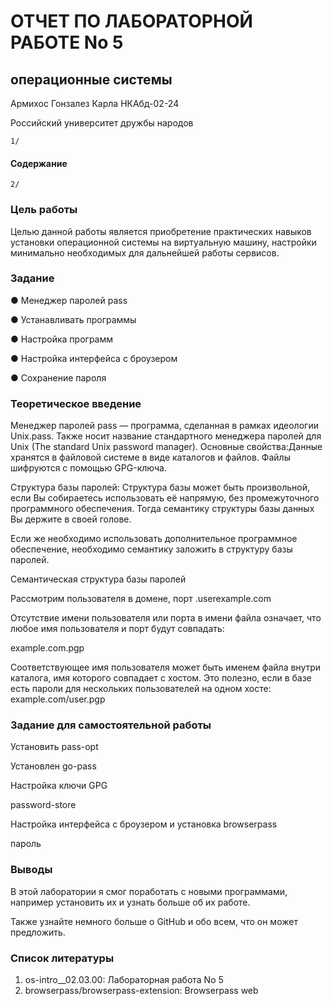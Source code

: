# ОТЧЕТ ПО ЛАБОРАТОРНОЙ РАБОТЕ No 5

## операционные системы

Армихос Гонзалез Карла
НКАбд-02-24

Российский университет дружбы народов

```
1/
```

#### Содержание

```
2/
```

### Цель работы


Целью данной работы является приобретение практических навыков установки операционной системы на виртуальную машину, настройки минимально необходимых для дальнейшей работы сервисов.


### Задание


● Mенеджер паролей pass

● Устанавливать программы

● Настройка программ

● Настройка интерфейса с броузером

● Сохранение пароля


### Теоретическое введение


Менеджер паролей pass — программа, сделанная в рамках идеологии Unix.pass. Также носит название стандартного менеджера паролей для
Unix (The standard Unix password manager). Основные свойства:Данные хранятся в файловой системе в виде каталогов и файлов. Файлы
шифруются с помощью GPG-ключа.

Структура базы паролей: Структура базы может быть произвольной, если Вы собираетесь использовать её напрямую, без промежуточного
программного обеспечения. Тогда семантику структуры базы данных Вы держите в своей голове.

Если же необходимо использовать дополнительное программное обеспечение, необходимо семантику заложить в структуру базы паролей.


Семантическая структура базы паролей

Рассмотрим пользователя в домене, порт .userexample.com

Отсутствие имени пользователя или порта в имени файла означает, что любое имя пользователя и порт будут совпадать:

example.com.pgp

Соответствующее имя пользователя может быть именем файла внутри каталога, имя которого совпадает с хостом. Это полезно, если в базе есть пароли для нескольких пользователей на одном хосте: example.com/user.pgp


### Задание для самостоятельной работы


 Установить pass-opt


Установлен go-pass


Настройка ключи GPG



password-store


Настройка интерфейса с броузером и установка browserpass



пароль


### Выводы


В этой лаборатории я смог поработать с новыми программами, например установить их и узнать больше об их работе.

Также узнайте немного больше о GitHub и обо всем, что он может предложить.


### Список литературы


1. os-intro__02.03.00: Лабораторная работа No 5
2. browserpass/browserpass-extension: Browserpass web

```






